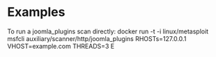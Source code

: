 # Examples
To run a joomla_plugins scan directly:
docker run -t -i linux/metasploit msfcli auxiliary/scanner/http/joomla_plugins RHOSTs=127.0.0.1 VHOST=example.com THREADS=3 E
